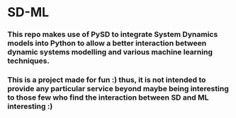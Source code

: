 # SD-ML
### This repo makes use of PySD to integrate System Dynamics models into Python to allow a better interaction between dynamic systems modelling and various machine learning techniques.
### This is a project made for fun :) thus, it is not intended to provide any particular service beyond maybe being interesting to those few who find the interaction between SD and ML interesting :)
